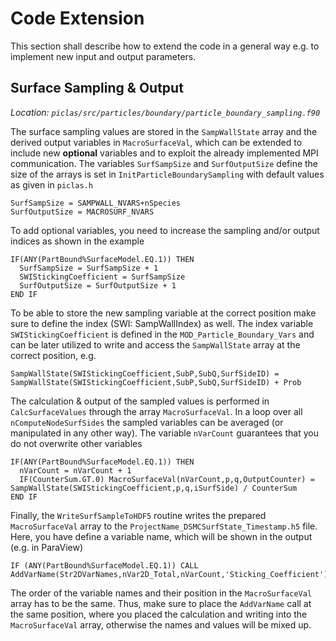 # Code Extension

This section shall describe how to extend the code in a general way e.g. to implement new input and output parameters.

## Surface Sampling & Output

*Location: `piclas/src/particles/boundary/particle_boundary_sampling.f90`*

The surface sampling values are stored in the `SampWallState` array and the derived output variables in `MacroSurfaceVal`, which can be extended to include new **optional** variables and to exploit the already implemented MPI communication. The variables `SurfSampSize` and `SurfOutputSize` define the size of the arrays is set in `InitParticleBoundarySampling` with default values as given in `piclas.h`

    SurfSampSize = SAMPWALL_NVARS+nSpecies
    SurfOutputSize = MACROSURF_NVARS

To add optional variables, you need to increase the sampling and/or output indices as shown in the example

    IF(ANY(PartBound%SurfaceModel.EQ.1)) THEN
      SurfSampSize = SurfSampSize + 1
      SWIStickingCoefficient = SurfSampSize
      SurfOutputSize = SurfOutputSize + 1
    END IF

To be able to store the new sampling variable at the correct position make sure to define the index (SWI: SampWallIndex) as well. The index variable `SWIStickingCoefficient` is defined in the `MOD_Particle_Boundary_Vars` and can be later utilized to write and access the `SampWallState` array at the correct position, e.g.

    SampWallState(SWIStickingCoefficient,SubP,SubQ,SurfSideID) = SampWallState(SWIStickingCoefficient,SubP,SubQ,SurfSideID) + Prob

The calculation & output of the sampled values is performed in `CalcSurfaceValues` through the array `MacroSurfaceVal`. In a loop over all `nComputeNodeSurfSides` the sampled variables can be averaged (or manipulated in any other way). The variable `nVarCount` guarantees that you do not overwrite other variables

    IF(ANY(PartBound%SurfaceModel.EQ.1)) THEN
      nVarCount = nVarCount + 1
      IF(CounterSum.GT.0) MacroSurfaceVal(nVarCount,p,q,OutputCounter) = SampWallState(SWIStickingCoefficient,p,q,iSurfSide) / CounterSum
    END IF

Finally, the `WriteSurfSampleToHDF5` routine writes the prepared `MacroSurfaceVal` array to the `ProjectName_DSMCSurfState_Timestamp.h5` file. Here, you have define a variable name, which will be shown in the output (e.g. in ParaView)

    IF (ANY(PartBound%SurfaceModel.EQ.1)) CALL AddVarName(Str2DVarNames,nVar2D_Total,nVarCount,'Sticking_Coefficient')

The order of the variable names and their position in the `MacroSurfaceVal` array has to be the same. Thus, make sure to place the `AddVarName` call at the same position, where you placed the calculation and writing into the `MacroSurfaceVal` array, otherwise the names and values will be mixed up.